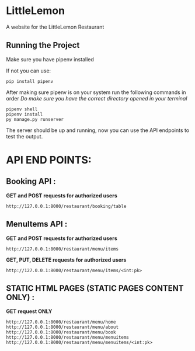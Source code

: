 # LittleLemon
A website for the LittleLemon Restaurant 

## Running the Project

Make sure you have pipenv installed

If not you can use: 

```
pip install pipenv
```

After making sure pipenv is on your system run the following commands in order
_Do make sure you have the correct directory opened in your terminal_

```
pipenv shell
pipenv install
py manage.py runserver
```

The server should be up and running, now you can use the API endpoints to test the output.

# API END POINTS: 

## Booking API : 
**GET and POST requests for authorized users**

`http://127.0.0.1:8000/restaurant/booking/table`

## MenuItems API : 
**GET and POST requests for authorized users**
    
`http://127.0.0.1:8000/restaurant/menu/items`

**GET, PUT, DELETE requests for authorized users**
    
`http://127.0.0.1:8000/restaurant/menu/items/<int:pk>` 


## STATIC HTML PAGES (STATIC PAGES CONTENT ONLY) :
**GET request ONLY**

`
http://127.0.0.1:8000/restaurant/menu/home
http://127.0.0.1:8000/restaurant/menu/about
http://127.0.0.1:8000/restaurant/menu/book
http://127.0.0.1:8000/restaurant/menu/menuitems
http://127.0.0.1:8000/restaurant/menu/menuitems/<int:pk>
`
